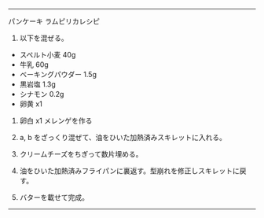---
パンケーキ ラムピリカレシピ


1.  以下を混ぜる。
  - スペルト小麦 40g
  - 牛乳 60g
  - ベーキングパウダー 1.5g
  - 黒岩塩 1.3g
  - シナモン 0.2g
  - 卵黄 x1


1. 卵白 x1 メレンゲを作る

1. a, b をざっくり混ぜて、油をひいた加熱済みスキレットに入れる。

1. クリームチーズをちぎって数片埋める。

1. 油をひいた加熱済みフライパンに裏返す。型崩れを修正しスキレットに戻す。

1. バターを載せて完成。

---